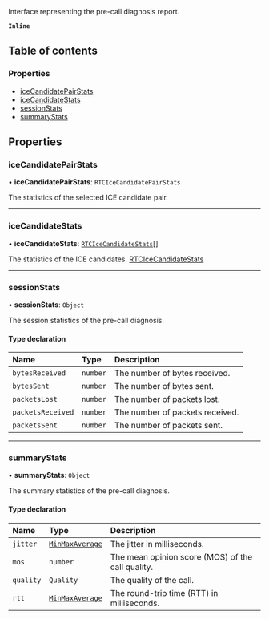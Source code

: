 Interface representing the pre-call diagnosis report.

**`Inline`**

## Table of contents

### Properties

- [iceCandidatePairStats](/docs/voice/webrtc/js-sdk/interfaces/Report.md#icecandidatepairstats)
- [iceCandidateStats](/docs/voice/webrtc/js-sdk/interfaces/Report.md#icecandidatestats)
- [sessionStats](/docs/voice/webrtc/js-sdk/interfaces/Report.md#sessionstats)
- [summaryStats](/docs/voice/webrtc/js-sdk/interfaces/Report.md#summarystats)

## Properties

### iceCandidatePairStats

• **iceCandidatePairStats**: `RTCIceCandidatePairStats`

The statistics of the selected ICE candidate pair.

___

### iceCandidateStats

• **iceCandidateStats**: [`RTCIceCandidateStats`](/docs/voice/webrtc/js-sdk/interfaces/RTCIceCandidateStats.md)[]

The statistics of the ICE candidates.
[RTCIceCandidateStats](/docs/voice/webrtc/js-sdk/interfaces/RTCIceCandidateStats.md)

___

### sessionStats

• **sessionStats**: `Object`

The session statistics of the pre-call diagnosis.

#### Type declaration

| Name | Type | Description |
| :------ | :------ | :------ |
| `bytesReceived` | `number` | The number of bytes received. |
| `bytesSent` | `number` | The number of bytes sent. |
| `packetsLost` | `number` | The number of packets lost. |
| `packetsReceived` | `number` | The number of packets received. |
| `packetsSent` | `number` | The number of packets sent. |

___

### summaryStats

• **summaryStats**: `Object`

The summary statistics of the pre-call diagnosis.

#### Type declaration

| Name | Type | Description |
| :------ | :------ | :------ |
| `jitter` | [`MinMaxAverage`](/docs/voice/webrtc/js-sdk/interfaces/MinMaxAverage.md) | The jitter in milliseconds. |
| `mos` | `number` | The mean opinion score (MOS) of the call quality. |
| `quality` | `Quality` | The quality of the call. |
| `rtt` | [`MinMaxAverage`](/docs/voice/webrtc/js-sdk/interfaces/MinMaxAverage.md) | The round-trip time (RTT) in milliseconds. |

